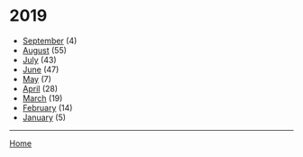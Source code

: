 # 2019

  * [September](./2019-09.md) (4)
  * [August](./2019-08.md) (55)
  * [July](./2019-07.md) (43)
  * [June](./2019-06.md) (47)
  * [May](./2019-05.md) (7)
  * [April](./2019-04.md) (28)
  * [March](./2019-03.md) (19)
  * [February](./2019-02.md) (14)
  * [January](./2019-01.md) (5)

----

[Home](../)
